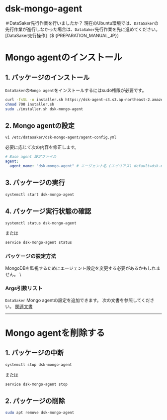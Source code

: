 # dsk-mongo-agent

＃DataSaker先行作業を行いましたか？
現在のUbuntu環境では、`DataSaker`の先行作業が進行しなかった場合は、`DataSaker`先行作業を先に進めてください。 [DataSaker先行操作]（$ {PREPARATION_MANUAL_JP}）

# Mongo agentのインストール
## 1. パッケージのインストール
`DataSaker`の`Mongo agent`をインストールするにはsudo権限が必要です。
<!--
example API Key : VAR_GLOBAL_APIKEY=1234567890abcdef1234567890abcdef
 -->
``` bash
curl -fsSL -o installer.sh https://dsk-agent-s3.s3.ap-northeast-2.amazonaws.com/dsk-agent-s3/public/install.sh
chmod 700 installer.sh
sudo ./installer.sh dsk-mongo-agent
```

## 2. Mongo agentの設定

```shell
vi /etc/datasaker/dsk-mongo-agent/agent-config.yml
```

必要に応じて次の内容を修正します。

``` yaml
# Base agent 設定ファイル
agent:
  agent_name: "dsk-mongo-agent" # エージェント名 (エイリアス) default=dsk-mongo-agent
```

## 3. パッケージの実行

``` bash
systemctl start dsk-mongo-agent
```

## 4. パッケージ実行状態の確認

``` bash
systemctl status dsk-mongo-agent
```

または

``` bash
service dsk-mongo-agent status
```

### パッケージの設定方法

MongoDBを監視するためにエージェント設定を変更する必要があるかもしれません。 \

### Args引数リスト

`DataSaker` Mongo agentの設定を追加できます。
次の文書を参照してください。 [関連文書](../../../../../settings/dsk-mongo-agent/settings.md)

---
# Mongo agentを削除する

## 1. パッケージの中断

``` bash
systemctl stop dsk-mongo-agent
```

または

``` bash
service dsk-mongo-agent stop
```

## 2. パッケージの削除

``` bash
sudo apt remove dsk-mongo-agent
```